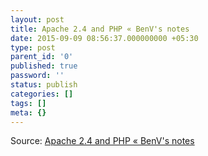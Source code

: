 ```yaml
---
layout: post
title: Apache 2.4 and PHP « BenV's notes
date: 2015-09-09 08:56:37.000000000 +05:30
type: post
parent_id: '0'
published: true
password: ''
status: publish
categories: []
tags: []
meta: {}
---
```

<p>Source: <a href="http://notes.benv.junerules.com/apache-2-4-and-php/">Apache 2.4 and PHP « BenV's notes</a></p>
